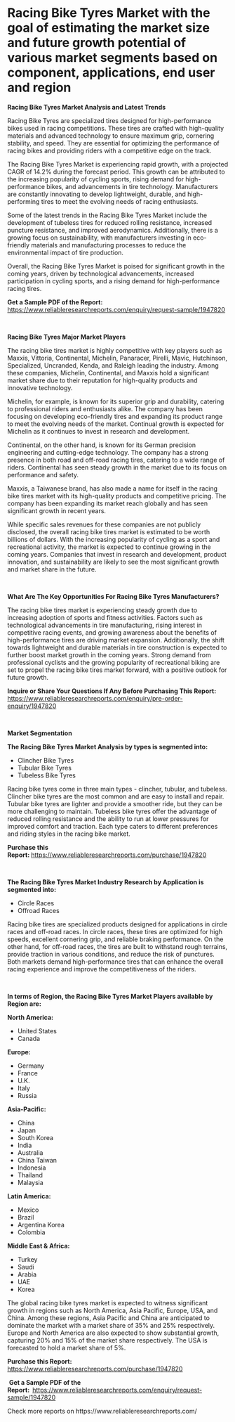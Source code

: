<p><h1>Racing Bike Tyres Market with the goal of estimating the market size and future growth potential of various market segments based on component, applications, end user and region</h1></p><p><strong>Racing Bike Tyres Market Analysis and Latest Trends</strong></p>
<p><p>Racing Bike Tyres are specialized tires designed for high-performance bikes used in racing competitions. These tires are crafted with high-quality materials and advanced technology to ensure maximum grip, cornering stability, and speed. They are essential for optimizing the performance of racing bikes and providing riders with a competitive edge on the track.</p><p>The Racing Bike Tyres Market is experiencing rapid growth, with a projected CAGR of 14.2% during the forecast period. This growth can be attributed to the increasing popularity of cycling sports, rising demand for high-performance bikes, and advancements in tire technology. Manufacturers are constantly innovating to develop lightweight, durable, and high-performing tires to meet the evolving needs of racing enthusiasts.</p><p>Some of the latest trends in the Racing Bike Tyres Market include the development of tubeless tires for reduced rolling resistance, increased puncture resistance, and improved aerodynamics. Additionally, there is a growing focus on sustainability, with manufacturers investing in eco-friendly materials and manufacturing processes to reduce the environmental impact of tire production.</p><p>Overall, the Racing Bike Tyres Market is poised for significant growth in the coming years, driven by technological advancements, increased participation in cycling sports, and a rising demand for high-performance racing tires.</p></p>
<p><strong>Get a Sample PDF of the Report:&nbsp;</strong> <a href="https://www.reliableresearchreports.com/enquiry/request-sample/1947820">https://www.reliableresearchreports.com/enquiry/request-sample/1947820</a></p>
<p>&nbsp;</p>
<p><strong>Racing Bike Tyres Major Market Players</strong></p>
<p><p>The racing bike tires market is highly competitive with key players such as Maxxis, Vittoria, Continental, Michelin, Panaracer, Pirelli, Mavic, Hutchinson, Specialized, Uncranded, Kenda, and Raleigh leading the industry. Among these companies, Michelin, Continental, and Maxxis hold a significant market share due to their reputation for high-quality products and innovative technology.</p><p>Michelin, for example, is known for its superior grip and durability, catering to professional riders and enthusiasts alike. The company has been focusing on developing eco-friendly tires and expanding its product range to meet the evolving needs of the market. Continual growth is expected for Michelin as it continues to invest in research and development.</p><p>Continental, on the other hand, is known for its German precision engineering and cutting-edge technology. The company has a strong presence in both road and off-road racing tires, catering to a wide range of riders. Continental has seen steady growth in the market due to its focus on performance and safety.</p><p>Maxxis, a Taiwanese brand, has also made a name for itself in the racing bike tires market with its high-quality products and competitive pricing. The company has been expanding its market reach globally and has seen significant growth in recent years.</p><p>While specific sales revenues for these companies are not publicly disclosed, the overall racing bike tires market is estimated to be worth billions of dollars. With the increasing popularity of cycling as a sport and recreational activity, the market is expected to continue growing in the coming years. Companies that invest in research and development, product innovation, and sustainability are likely to see the most significant growth and market share in the future.</p></p>
<p>&nbsp;</p>
<p><strong>What Are The Key Opportunities For Racing Bike Tyres Manufacturers?</strong></p>
<p><p>The racing bike tires market is experiencing steady growth due to increasing adoption of sports and fitness activities. Factors such as technological advancements in tire manufacturing, rising interest in competitive racing events, and growing awareness about the benefits of high-performance tires are driving market expansion. Additionally, the shift towards lightweight and durable materials in tire construction is expected to further boost market growth in the coming years. Strong demand from professional cyclists and the growing popularity of recreational biking are set to propel the racing bike tires market forward, with a positive outlook for future growth.</p></p>
<p><strong>Inquire or Share Your Questions If Any Before Purchasing This Report:</strong> <a href="https://www.reliableresearchreports.com/enquiry/pre-order-enquiry/1947820">https://www.reliableresearchreports.com/enquiry/pre-order-enquiry/1947820</a></p>
<p>&nbsp;</p>
<p><strong>Market Segmentation</strong></p>
<p><strong>The Racing Bike Tyres Market Analysis by types is segmented into:</strong></p>
<p><ul><li>Clincher Bike Tyres</li><li>Tubular Bike Tyres</li><li>Tubeless Bike Tyres</li></ul></p>
<p><p>Racing bike tyres come in three main types - clincher, tubular, and tubeless. Clincher bike tyres are the most common and are easy to install and repair. Tubular bike tyres are lighter and provide a smoother ride, but they can be more challenging to maintain. Tubeless bike tyres offer the advantage of reduced rolling resistance and the ability to run at lower pressures for improved comfort and traction. Each type caters to different preferences and riding styles in the racing bike market.</p></p>
<p><strong>Purchase this Report:&nbsp;</strong><a href="https://www.reliableresearchreports.com/purchase/1947820">https://www.reliableresearchreports.com/purchase/1947820</a></p>
<p>&nbsp;</p>
<p><strong>The Racing Bike Tyres Market Industry Research by Application is segmented into:</strong></p>
<p><ul><li>Circle Races</li><li>Offroad Races</li></ul></p>
<p><p>Racing bike tires are specialized products designed for applications in circle races and off-road races. In circle races, these tires are optimized for high speeds, excellent cornering grip, and reliable braking performance. On the other hand, for off-road races, the tires are built to withstand rough terrains, provide traction in various conditions, and reduce the risk of punctures. Both markets demand high-performance tires that can enhance the overall racing experience and improve the competitiveness of the riders.</p></p>
<p>&nbsp;</p>
<p><strong>In terms of Region, the Racing Bike Tyres Market Players available by Region are:</strong></p>
<p>
    <p> <strong> North America: </strong>
        <ul>
            <li>United States</li>
            <li>Canada</li>
        </ul>
        </p> 
    <p> <strong> Europe: </strong>
        <ul>
            <li>Germany</li>
            <li>France</li>
            <li>U.K.</li>
            <li>Italy</li>
            <li>Russia</li>
        </ul>
        </p> 
    <p> <strong> Asia-Pacific: </strong>
        <ul>
            <li>China</li>
            <li>Japan</li>
            <li>South Korea</li>
            <li>India</li>
            <li>Australia</li>
            <li>China Taiwan</li>
            <li>Indonesia</li>
            <li>Thailand</li>
            <li>Malaysia</li>
        </ul>
        </p> 
    <p> <strong> Latin America: </strong>
        <ul>
            <li>Mexico</li>
            <li>Brazil</li>
            <li>Argentina Korea</li>
            <li>Colombia</li>
        </ul>
        </p> 
    <p> <strong> Middle East & Africa: </strong>
        <ul>
            <li>Turkey</li>
            <li>Saudi</li>
            <li>Arabia</li>
            <li>UAE</li>
            <li>Korea</li>
        </ul>
    </p>
    </p>
<p><p>The global racing bike tyres market is expected to witness significant growth in regions such as North America, Asia Pacific, Europe, USA, and China. Among these regions, Asia Pacific and China are anticipated to dominate the market with a market share of 35% and 25% respectively. Europe and North America are also expected to show substantial growth, capturing 20% and 15% of the market share respectively. The USA is forecasted to hold a market share of 5%.</p></p>
<p><strong>Purchase this Report: </strong><a href="https://www.reliableresearchreports.com/purchase/1947820">https://www.reliableresearchreports.com/purchase/1947820</a></p>
<p>&nbsp;<strong>Get a Sample PDF of the Report:&nbsp;&nbsp;</strong><a href="https://www.reliableresearchreports.com/enquiry/request-sample/1947820">https://www.reliableresearchreports.com/enquiry/request-sample/1947820</a></p>
<p><strong></strong></p>
<p>Check more reports on https://www.reliableresearchreports.com/</p>